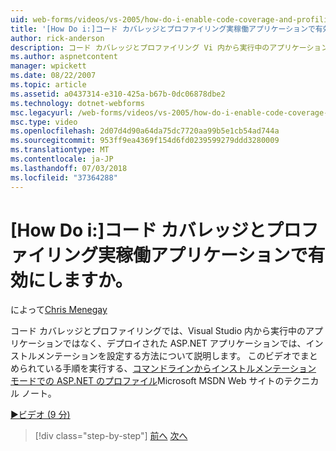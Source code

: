 ```yaml
---
uid: web-forms/videos/vs-2005/how-do-i-enable-code-coverage-and-profiling-in-production-applications
title: '[How Do i:]コード カバレッジとプロファイリング実稼働アプリケーションで有効にしますか。 | Microsoft Docs'
author: rick-anderson
description: コード カバレッジとプロファイリング Vi 内から実行中のアプリケーションではなく、デプロイされた ASP.NET アプリケーションでインストルメンテーションを設定する方法について説明してください.
ms.author: aspnetcontent
manager: wpickett
ms.date: 08/22/2007
ms.topic: article
ms.assetid: a0437314-e310-425a-b67b-0dc06878dbe2
ms.technology: dotnet-webforms
msc.legacyurl: /web-forms/videos/vs-2005/how-do-i-enable-code-coverage-and-profiling-in-production-applications
msc.type: video
ms.openlocfilehash: 2d07d4d90a64da75dc7720aa99b5e1cb54ad744a
ms.sourcegitcommit: 953ff9ea4369f154d6fd0239599279ddd3280009
ms.translationtype: MT
ms.contentlocale: ja-JP
ms.lasthandoff: 07/03/2018
ms.locfileid: "37364288"
---
```

<a name="how-do-i-enable-code-coverage-and-profiling-in-production-applications"></a>[How Do i:]コード カバレッジとプロファイリング実稼働アプリケーションで有効にしますか。
====================
によって[Chris Menegay](https://twitter.com/CMenegay)

コード カバレッジとプロファイリングでは、Visual Studio 内から実行中のアプリケーションではなく、デプロイされた ASP.NET アプリケーションでは、インストルメンテーションを設定する方法について説明します。 このビデオでまとめられている手順を実行する、[コマンドラインからインストルメンテーション モードでの ASP.NET のプロファイル](https://msdn.microsoft.com/teamsystem/aa718860.aspx)Microsoft MSDN Web サイトのテクニカル ノート。

[&#9654;ビデオ (9 分)](https://channel9.msdn.com/Blogs/ASP-NET-Site-Videos/how-do-i-enable-code-coverage-and-profiling-in-production-applications)

> [!div class="step-by-step"]
> [前へ](how-do-i-run-unit-tests-against-a-deployed-database.md)
> [次へ](web-deployment-projects.md)

